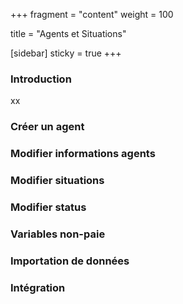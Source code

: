 +++
fragment = "content"
weight = 100

title = "Agents et Situations"

[sidebar]
  sticky = true
+++

### Introduction

xx

### Créer un agent



### Modifier informations agents



### Modifier situations


### Modifier status



### Variables non-paie

### Importation de données


### Intégration